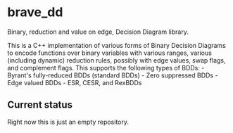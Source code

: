 # brave_dd
Binary, reduction and value on edge, Decision Diagram library.

This is a C++ implementation of various forms of Binary Decision Diagrams
to encode functions over binary variables with various ranges,
various (including dynamic) reduction rules, possibly with edge values,
swap flags, and complement flags.
This supports the following types of BDDs:
    - Byrant's fully-reduced BDDs (standard BDDs)
    - Zero suppressed BDDs
    - Edge valued BDDs
    - ESR, CESR, and RexBDDs


## Current status

Right now this is just an empty repository.

